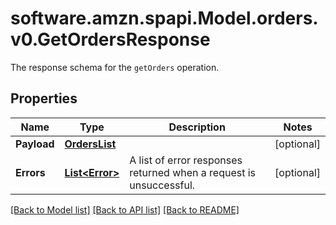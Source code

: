 # software.amzn.spapi.Model.orders.v0.GetOrdersResponse
The response schema for the `getOrders` operation.

## Properties

Name | Type | Description | Notes
------------ | ------------- | ------------- | -------------
**Payload** | [**OrdersList**](OrdersList.md) |  | [optional] 
**Errors** | [**List&lt;Error&gt;**](Error.md) | A list of error responses returned when a request is unsuccessful. | [optional] 

[[Back to Model list]](../README.md#documentation-for-models) [[Back to API list]](../README.md#documentation-for-api-endpoints) [[Back to README]](../README.md)

